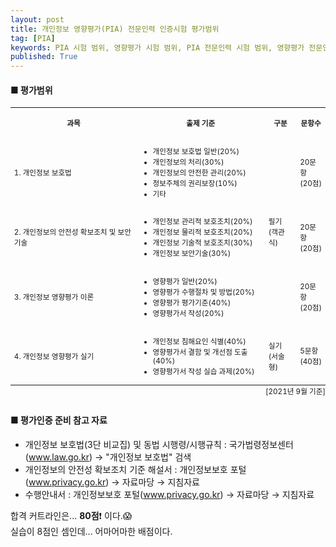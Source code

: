 ```yaml
---
layout: post
title: 개인정보 영향평가(PIA) 전문인력 인증시험 평가범위
tag: [PIA]
keywords: PIA 시험 범위, 영향평가 시험 범위, PIA 전문인력 시험 범위, 영향평가 전문인력 시험 범위
published: True
---
```




#### ■ 평가범위

<table style="font-size: smaller;">
    <tbody>
        <tr>
            <th style="text-align: center;">
                <p>과목</p>
            </th>
            <th style="text-align: center;">
                <p>출제 기준</p>
            </th>
            <th style="text-align: center;">
                <p>구분</p>
            </th>
            <th style="text-align: center;">
                <p>문항수</p>
            </th>
        </tr>
        <tr>
            <td>
                <p>1. 개인정보 보호법</p>
            </td>
            <td>
                <ul style="padding-left: 20px;">
                    <li>개인정보 보호법 일반(20%)</li>
                    <li>개인정보의 처리(30%)</li>
                    <li>개인정보의 안전한 관리(20%)</li>
                    <li>정보주체의 권리보장(10%)</li>
                    <li>기타</li>
                </ul>
            </td>
            <td rowspan="3">
                <p>필기<br/>(객관식)</p>
            </td>
            <td>
                <p>20문항<br/>(20점)</p>
            </td>
        </tr>
        <tr>
            <td>
                <p>2. 개인정보의 안전성 확보조치 및 보안기술</p>
            </td>
            <td>
                <ul style="padding-left: 20px;">
                    <li>개인정보 관리적 보호조치(20%)</li>
                    <li>개인정보 물리적 보호조치(20%)</li>
                    <li>개인정보 기술적 보호조치(30%)</li>
                    <li>개인정보 보안기술(30%)</li>
                </ul>
            </td>
            <td>
                <p>20문항<br/>(20점)</p>
            </td>
        </tr>
        <tr>
            <td>
                <p>3. 개인정보 영향평가 이론</p>
            </td>
            <td>
                <ul style="padding-left: 20px;">
                    <li>영향평가 일반(20%)</li>
                    <li>영향평가 수행절차 및 방법(20%)</li>
                    <li>영향평가 평가기준(40%)</li>
                    <li>영향평가서 작성(20%)</li>
                </ul>
            </td>
            <td>
                <p>20문항<br/>(20점)</p>
            </td>
        </tr>
        <tr>
            <td>
                <p>4. 개인정보 영향평가 실기</p>
            </td>
            <td>
                <ul style="padding-left: 20px;">
                    <li>개인정보 침해요인 식별(40%)</li>
                    <li>영향평가서 결함 및 개선점 도출(40%)</li>
                    <li>영향평가서 작성 실습 과제(20%)</li>
                </ul>
            </td>
            <td>
                <p>실기<br/>(서술형)</p>
            </td>
            <td>
                <p>5문항<br/>(40점)</p>
            </td>
        </tr>
    </tbody>
    <caption style="caption-side: bottom;text-align: right;">[2021년 9월 기준]</caption>
</table>



#### ■ 평가인증 준비 참고 자료
- 개인정보 보호법(3단 비교집) 및 동법 시행령/시행규칙 : 국가법령정보센터(www.law.go.kr) → "개인정보 보호법" 검색
- 개인정보의 안전성 확보조치 기준 해설서 : 개인정보보호 포털(www.privacy.go.kr) → 자료마당 → 지침자료
- 수행안내서 : 개인정보보호 포털(www.privacy.go.kr) → 자료마당 → 지침자료


합격 커트라인은... **80점**❗ 이다.😱  
실습이 8점인 셈인데... 어마어마한 배점이다.  

